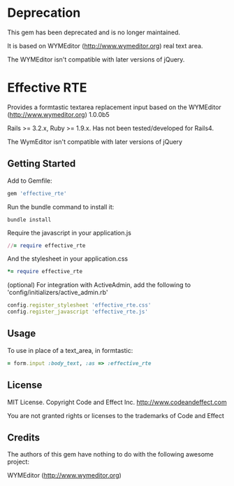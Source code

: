 # Deprecation

This gem has been deprecated and is no longer maintained.

It is based on WYMEditor (http://www.wymeditor.org) real text area.

The WYMEditor isn't compatible with later versions of jQuery.

# Effective RTE

Provides a formtastic textarea replacement input based on the WYMEditor (http://www.wymeditor.org) 1.0.0b5

Rails >= 3.2.x, Ruby >= 1.9.x.  Has not been tested/developed for Rails4.

The WymEditor isn't compatible with later versions of jQuery

## Getting Started

Add to Gemfile:

```ruby
gem 'effective_rte'
```

Run the bundle command to install it:

```console
bundle install
```

Require the javascript in your application.js

```ruby
//= require effective_rte
```

And the stylesheet in your application.css

````ruby
*= require effective_rte
````

(optional) For integration with ActiveAdmin, add the following to 'config/initializers/active_admin.rb'

````ruby
config.register_stylesheet 'effective_rte.css'
config.register_javascript 'effective_rte.js'
````

## Usage

To use in place of a text_area, in formtastic:

````ruby
= form.input :body_text, :as => :effective_rte
````

## License

MIT License.  Copyright Code and Effect Inc. http://www.codeandeffect.com

You are not granted rights or licenses to the trademarks of Code and Effect

## Credits

The authors of this gem have nothing to do with the following awesome project:

WYMEditor (http://www.wymeditor.org)


